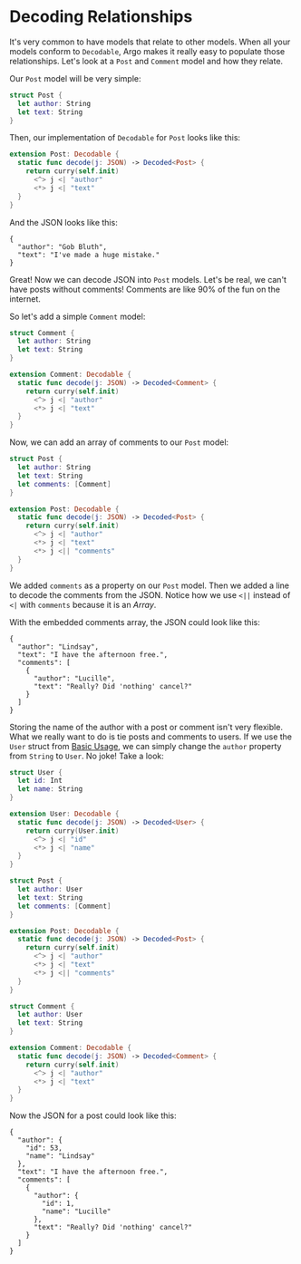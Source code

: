 # Decoding Relationships

It's very common to have models that relate to other models. When all your
models conform to `Decodable`, Argo makes it really easy to populate those
relationships. Let's look at a `Post` and `Comment` model and how they relate.

Our `Post` model will be very simple:

```swift
struct Post {
  let author: String
  let text: String
}
```

Then, our implementation of `Decodable` for `Post` looks like this:

```swift
extension Post: Decodable {
  static func decode(j: JSON) -> Decoded<Post> {
    return curry(self.init)
      <^> j <| "author"
      <*> j <| "text"
  }
}
```

And the JSON looks like this:

```
{
  "author": "Gob Bluth",
  "text": "I've made a huge mistake."
}
```

Great! Now we can decode JSON into `Post` models. Let's be real, we can't have
posts without comments! Comments are like 90% of the fun on the internet.

So let's add a simple `Comment` model:

```swift
struct Comment {
  let author: String
  let text: String
}

extension Comment: Decodable {
  static func decode(j: JSON) -> Decoded<Comment> {
    return curry(self.init)
      <^> j <| "author"
      <*> j <| "text"
  }
}
```

Now, we can add an array of comments to our `Post` model:

```swift
struct Post {
  let author: String
  let text: String
  let comments: [Comment]
}

extension Post: Decodable {
  static func decode(j: JSON) -> Decoded<Post> {
    return curry(self.init)
      <^> j <| "author"
      <*> j <| "text"
      <*> j <|| "comments"
  }
}
```

We added `comments` as a property on our `Post` model. Then we added a line to
decode the comments from the JSON. Notice how we use `<||` instead of `<|` with
`comments` because it is an _Array_.

With the embedded comments array, the JSON could look like this:

```
{
  "author": "Lindsay",
  "text": "I have the afternoon free.",
  "comments": [
    {
      "author": "Lucille",
      "text": "Really? Did 'nothing' cancel?"
    }
  ]
}
```

Storing the name of the author with a post or comment isn't very flexible.
What we really want to do is tie posts and comments to users. If we use the
`User` struct from [Basic Usage], we can simply change the `author` property
from `String` to `User`. No joke! Take a look:

[Basic Usage]: Basic-Usage.md

```swift
struct User {
  let id: Int
  let name: String
}

extension User: Decodable {
  static func decode(j: JSON) -> Decoded<User> {
    return curry(User.init)
      <^> j <| "id"
      <*> j <| "name"
  }
}

struct Post {
  let author: User
  let text: String
  let comments: [Comment]
}

extension Post: Decodable {
  static func decode(j: JSON) -> Decoded<Post> {
    return curry(self.init)
      <^> j <| "author"
      <*> j <| "text"
      <*> j <|| "comments"
  }
}

struct Comment {
  let author: User
  let text: String
}

extension Comment: Decodable {
  static func decode(j: JSON) -> Decoded<Comment> {
    return curry(self.init)
      <^> j <| "author"
      <*> j <| "text"
  }
}
```

Now the JSON for a post could look like this:

```
{
  "author": {
    "id": 53,
    "name": "Lindsay"
  },
  "text": "I have the afternoon free.",
  "comments": [
    {
      "author": {
        "id": 1,
        "name": "Lucille"
      },
      "text": "Really? Did 'nothing' cancel?"
    }
  ]
}
```
